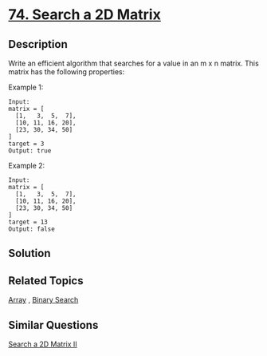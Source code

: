 # [74. Search a 2D Matrix](https://leetcode.com/problems/search-a-2d-matrix)

## Description

Write an efficient algorithm that searches for a value in an m x n matrix. This matrix has the following properties:

Example 1:

```
Input:
matrix = [
  [1,   3,  5,  7],
  [10, 11, 16, 20],
  [23, 30, 34, 50]
]
target = 3
Output: true
```

Example 2:

```
Input:
matrix = [
  [1,   3,  5,  7],
  [10, 11, 16, 20],
  [23, 30, 34, 50]
]
target = 13
Output: false
```

## Solution



## Related Topics

[Array](https://leetcode.com/tag/array/) , [Binary Search](https://leetcode.com/tag/binary-search/) 

## Similar Questions

[Search a 2D Matrix II](https://leetcode.com/problems/search-a-2d-matrix-ii/)
